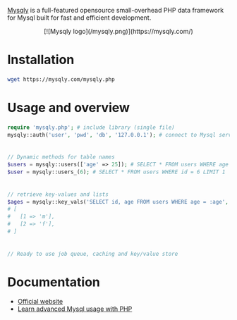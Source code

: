 [Mysqly](https://mysqly.com/) is a full-featured opensource small-overhead PHP data framework for Mysql built for fast and efficient development.

<p align="center">
  [![Mysqly logo](/mysqly.png)](https://mysqly.com/)
</p>

# Installation
```bash
wget https://mysqly.com/mysqly.php
```

# Usage and overview
```php
require 'mysqly.php'; # include library (single file)
mysqly::auth('user', 'pwd', 'db', '127.0.0.1'); # connect to Mysql server


// Dynamic methods for table names
$users = mysqly::users(['age' => 25]); # SELECT * FROM users WHERE age = 25
$user = mysqly::users_(6); # SELECT * FROM users WHERE id = 6 LIMIT 1


// retrieve key-values and lists
$ages = mysqly::key_vals('SELECT id, age FROM users WHERE age = :age', ['age' => 25]);
# [
#   [1 => 'm'],
#   [2 => 'f'],
# ]


// Ready to use job queue, caching and key/value store
```

# Documentation
- [Official website](https://mysqly.com/)
- [Learn advanced Mysql usage with PHP](https://mysqly.com/educate)
